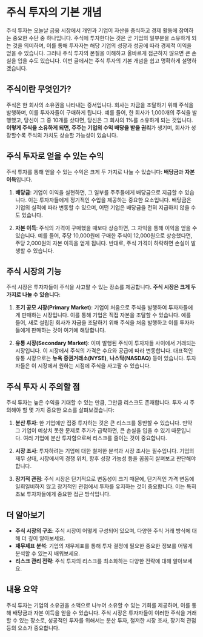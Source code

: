 # 주식 투자의 기본 개념

주식 투자는 오늘날 금융 시장에서 개인과 기업이 자산을 증식하고 경제 활동에 참여하는 중요한 수단 중 하나입니다. 주식에 투자한다는 것은 곧 기업의 일부분을 소유하게 되는 것을 의미하며, 이를 통해 투자자는 해당 기업의 성장과 성공에 따라 경제적 이익을 얻을 수 있습니다. 그러나 주식 투자의 본질을 이해하고 올바르게 접근하지 않으면 큰 손실을 입을 수도 있습니다. 이번 글에서는 주식 투자의 기본 개념을 쉽고 명확하게 설명하겠습니다.

## 주식이란 무엇인가?

주식은 한 회사의 소유권을 나타내는 증서입니다. 회사는 자금을 조달하기 위해 주식을 발행하며, 이를 투자자들이 구매하게 됩니다. 예를 들어, 한 회사가 1,000개의 주식을 발행했고, 당신이 그 중 10개를 샀다면, 당신은 그 회사의 1%를 소유하게 되는 것입니다. **이렇게 주식을 소유하게 되면, 주주는 기업의 수익 배당을 받을 권리**가 생기며, 회사가 성장할수록 주식의 가치도 상승할 가능성이 있습니다.

## 주식 투자로 얻을 수 있는 수익

주식 투자를 통해 얻을 수 있는 수익은 크게 두 가지로 나눌 수 있습니다: **배당금**과 **자본 이득**입니다.

1. **배당금**: 기업이 이익을 실현하면, 그 일부를 주주들에게 배당금으로 지급할 수 있습니다. 이는 투자자들에게 정기적인 수입을 제공하는 중요한 요소입니다. 배당금은 기업의 실적에 따라 변동할 수 있으며, 어떤 기업은 배당금을 전혀 지급하지 않을 수도 있습니다.

2. **자본 이득**: 주식의 가격이 구매했을 때보다 상승하면, 그 차익을 통해 이익을 얻을 수 있습니다. 예를 들어, 주당 10,000원에 구매한 주식이 12,000원으로 상승했다면, 주당 2,000원의 자본 이득을 얻게 됩니다. 반대로, 주식 가격이 하락하면 손실이 발생할 수 있습니다.

## 주식 시장의 기능

주식 시장은 투자자들이 주식을 사고팔 수 있는 장소를 제공합니다. **주식 시장은 크게 두 가지로 나눌 수 있습니다**:

1. **초기 공모 시장(Primary Market)**: 기업이 처음으로 주식을 발행하여 투자자들에게 판매하는 시장입니다. 이를 통해 기업은 직접 자본을 조달할 수 있습니다. 예를 들어, 새로 설립된 회사가 자금을 조달하기 위해 주식을 처음 발행하고 이를 투자자들에게 판매하는 것이 여기에 해당합니다.

2. **유통 시장(Secondary Market)**: 이미 발행된 주식이 투자자들 사이에서 거래되는 시장입니다. 이 시장에서 주식의 가격은 수요와 공급에 따라 변동합니다. 대표적인 유통 시장으로는 **뉴욕 증권거래소(NYSE)**, **나스닥(NASDAQ)** 등이 있습니다. 투자자들은 이 시장에서 원하는 시점에 주식을 사고팔 수 있습니다.

## 주식 투자 시 주의할 점

주식 투자는 높은 수익을 기대할 수 있는 만큼, 그만큼 리스크도 존재합니다. 투자 시 주의해야 할 몇 가지 중요한 요소를 살펴보겠습니다:

1. **분산 투자**: 한 기업에만 집중 투자하는 것은 큰 리스크를 동반할 수 있습니다. 만약 그 기업이 예상치 못한 문제로 주가가 급락하면, 큰 손실을 입을 수 있기 때문입니다. 여러 기업에 분산 투자함으로써 리스크를 줄이는 것이 중요합니다.

2. **시장 조사**: 투자하려는 기업에 대한 철저한 분석과 시장 조사는 필수입니다. 기업의 재무 상태, 시장에서의 경쟁 위치, 향후 성장 가능성 등을 꼼꼼히 살펴보고 판단해야 합니다.

3. **장기적 관점**: 주식 시장은 단기적으로 변동성이 크기 때문에, 단기적인 가격 변동에 일희일비하지 않고 장기적인 관점에서 투자를 유지하는 것이 중요합니다. 이는 특히 초보 투자자들에게 중요한 접근 방식입니다.

## 더 알아보기

- **주식 시장의 구조**: 주식 시장이 어떻게 구성되어 있으며, 다양한 주식 거래 방식에 대해 더 깊이 알아보세요.
- **재무제표 분석**: 기업의 재무제표를 통해 투자 결정에 필요한 중요한 정보를 어떻게 분석할 수 있는지 배워보세요.
- **리스크 관리 전략**: 주식 투자의 리스크를 최소화하는 다양한 전략에 대해 알아보세요.

## 내용 요약

주식 투자는 기업의 소유권을 소액으로 나누어 소유할 수 있는 기회를 제공하며, 이를 통해 배당금과 자본 이득을 얻을 수 있습니다. 주식 시장은 투자자들이 이러한 주식을 거래할 수 있는 장소로, 성공적인 투자를 위해서는 분산 투자, 철저한 시장 조사, 장기적 관점 등의 요소가 중요합니다.